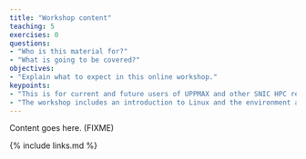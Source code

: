 ```yaml
---
title: "Workshop content"
teaching: 5
exercises: 0
questions:
- "Who is this material for?"
- "What is going to be covered?"
objectives:
- "Explain what to expect in this online workshop."
keypoints:
- "This is for current and future users of UPPMAX and other SNIC HPC resources."
- "The workshop includes an introduction to Linux and the environment at UPPMAX, a guide to applying for SNIC projects, and briefly covers Bash and Python scripting."
---
```


Content goes here. (FIXME)

{% include links.md %}

